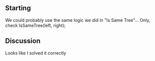 ## Starting

We could probably use the same logic we did in "Is Same Tree"... Only, check IsSameTree(left, right);

## Discussion
Looks like I solved it correctly